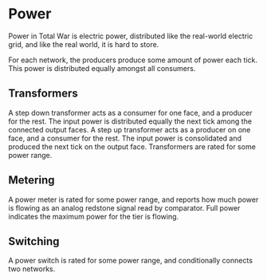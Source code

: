 # Power

Power in Total War is electric power, distributed like the real-world electric grid, and like the real world, it is hard to store.

For each network, the producers produce some amount of power each tick. This power is distributed equally amongst all consumers.

## Transformers

A step down transformer acts as a consumer for one face, and a producer for the rest. The input power is distributed equally the next tick among the connected output faces. A step up transformer acts as a producer on one face, and a consumer for the rest. The input power is consolidated and produced the next tick on the output face. Transformers are rated for some power range.

## Metering

A power meter is rated for some power range, and reports how much power is flowing as an analog redstone signal read by comparator. Full power indicates the maximum power for the tier is flowing.

## Switching

A power switch is rated for some power range, and conditionally connects two networks.
